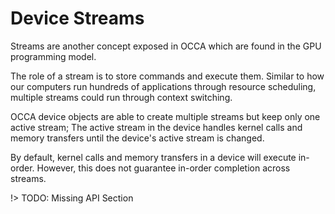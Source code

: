 # Device Streams

Streams are another concept exposed in OCCA which are found in the GPU programming model.

The role of a stream is to store commands and execute them.
Similar to how our computers run hundreds of applications through resource scheduling, multiple streams could run through context switching.

OCCA device objects are able to create multiple streams but keep only one active stream;
The active stream in the device handles kernel calls and memory transfers until the device's active stream is changed.

By default, kernel calls and memory transfers in a device will execute in-order.
However, this does not guarantee in-order completion across streams.

!> TODO: Missing API Section
